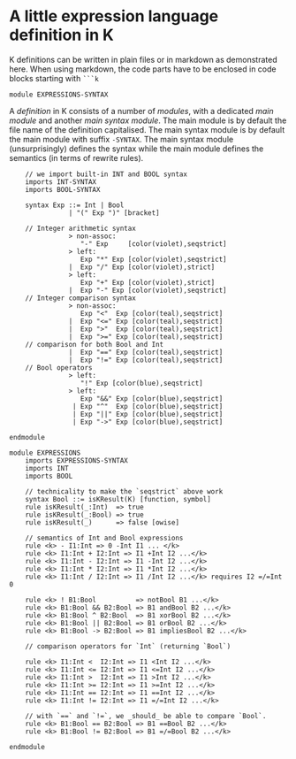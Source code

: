# A little expression language definition in K

K definitions can be written in plain files or in markdown as
demonstrated here. When using markdown, the code parts have to be
enclosed in code blocks starting with ` ```k `

```k
module EXPRESSIONS-SYNTAX
```

A _definition_ in K consists of a number of _modules_, with a dedicated _main module_ and another _main syntax module_. The main module is by default the file name of the definition capitalised. The main syntax module is by default the main module with suffix `-SYNTAX`.
The main syntax module (unsurprisingly) defines the syntax while the main module defines the semantics (in terms of rewrite rules).

```k
    // we import built-in INT and BOOL syntax
    imports INT-SYNTAX
    imports BOOL-SYNTAX

    syntax Exp ::= Int | Bool
               | "(" Exp ")" [bracket]

    // Integer arithmetic syntax
               > non-assoc:
                  "-" Exp     [color(violet),seqstrict]
               > left:
                  Exp "*" Exp [color(violet),seqstrict]
               |  Exp "/" Exp [color(violet),strict]
               > left:
                  Exp "+" Exp [color(violet),strict]
               |  Exp "-" Exp [color(violet),seqstrict]
    // Integer comparison syntax
               > non-assoc:
                  Exp "<"  Exp [color(teal),seqstrict]
               |  Exp "<=" Exp [color(teal),seqstrict]
               |  Exp ">"  Exp [color(teal),seqstrict]
               |  Exp ">=" Exp [color(teal),seqstrict]
    // comparison for both Bool and Int
               |  Exp "==" Exp [color(teal),seqstrict]
               |  Exp "!=" Exp [color(teal),seqstrict]
    // Bool operators
               > left:
                  "!" Exp [color(blue),seqstrict]
               > left:
                  Exp "&&" Exp [color(blue),seqstrict]
                | Exp "^"  Exp [color(blue),seqstrict]
                | Exp "||" Exp [color(blue),seqstrict]
                | Exp "->" Exp [color(blue),seqstrict]

endmodule
```

```k
module EXPRESSIONS
    imports EXPRESSIONS-SYNTAX
    imports INT
    imports BOOL

    // technicality to make the `seqstrict` above work
    syntax Bool ::= isKResult(K) [function, symbol]
    rule isKResult(_:Int)  => true
    rule isKResult(_:Bool) => true
    rule isKResult(_)      => false [owise]

    // semantics of Int and Bool expressions
    rule <k> - I1:Int => 0 -Int I1 ... </k>
    rule <k> I1:Int + I2:Int => I1 +Int I2 ...</k>
    rule <k> I1:Int - I2:Int => I1 -Int I2 ...</k>
    rule <k> I1:Int * I2:Int => I1 *Int I2 ...</k>
    rule <k> I1:Int / I2:Int => I1 /Int I2 ...</k> requires I2 =/=Int 0

    rule <k> ! B1:Bool          => notBool B1 ...</k>
    rule <k> B1:Bool && B2:Bool => B1 andBool B2 ...</k>
    rule <k> B1:Bool ^ B2:Bool  => B1 xorBool B2 ...</k>
    rule <k> B1:Bool || B2:Bool => B1 orBool B2 ...</k>
    rule <k> B1:Bool -> B2:Bool => B1 impliesBool B2 ...</k>

    // comparison operators for `Int` (returning `Bool`)

    rule <k> I1:Int <  I2:Int => I1 <Int I2 ...</k>
    rule <k> I1:Int <= I2:Int => I1 <=Int I2 ...</k>
    rule <k> I1:Int >  I2:Int => I1 >Int I2 ...</k>
    rule <k> I1:Int >= I2:Int => I1 >=Int I2 ...</k>
    rule <k> I1:Int == I2:Int => I1 ==Int I2 ...</k>
    rule <k> I1:Int != I2:Int => I1 =/=Int I2 ...</k>

    // with `==` and `!=`, we _should_ be able to compare `Bool`.
    rule <k> B1:Bool == B2:Bool => B1 ==Bool B2 ...</k>
    rule <k> B1:Bool != B2:Bool => B1 =/=Bool B2 ...</k>

endmodule
```
